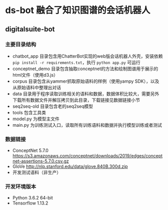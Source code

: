 # ds-bot 融合了知识图谱的会话机器人
## digitalsuite-bot 

### 主要目录结构
- chatbot_app 目录包含用ChatterBot实现的web版会话机器人外壳，安装依赖 `pip install -r requirements.txt`，执行 `python app.py` 可运行
- conceptnet_demo 目录包含抽取conceptnet的方法和绘制图谱用于展示的html文件（使用d3.js）
- corpus 目录包含从yammer抓取原始语料的样例（使用yampy SDK），以及从原始语料中整理出对话
- data 目录用于程序读取训练相关的语料和数据，数据体积比较大，需要另外下载所有数据文件并解压拷贝到此目录，下载链接见数据链接小节
- seq2seq-old 目录包含老的seq2seq模型
- tools 包含工具类
- model.py 为模型主文件
- main.py 为训练测试入口，读取所有训练语料和数据并执行模型训练或者测试

### 数据链接
- ConceptNet 5.7.0 https://s3.amazonaws.com/conceptnet/downloads/2019/edges/conceptnet-assertions-5.7.0.csv.gz
- GloVe http://nlp.stanford.edu/data/glove.840B.300d.zip
- 开发测试语料（非生产） 

### 开发环境版本
- Python 3.6.2 64-bit
- Tensorflow 1.13.2
